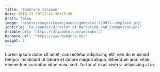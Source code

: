 ```yaml
---
title: 'Sandrine Ishimwe'
date: 2018-12-20T13:44:30+10:00
draft: false
image: 'assets/images/team/joseph-gonzalez-399972-unsplash.jpg'
jobtitle: 'Co-Founder/Director of Marketing and Communications'
dribble_url: 'https://dribbble.com/ausrobert'
behance_url: 'https://www.behance.net'
weight: 1
---
```


Lorem ipsum dolor sit amet, consectetur adipiscing elit, sed do eiusmod tempor incididunt ut labore et dolore magna aliqua. Bibendum arcu vitae elementum curabitur vitae nunc sed. Tortor at risus viverra adipiscing at in.
